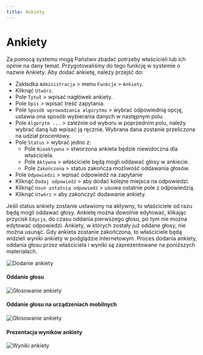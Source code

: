 ```yaml
---
title: Ankiety
---
```


# Ankiety

Za pomocą systemu mogą Państwo zbadać potrzeby właścicieli lub ich opinie na dany temat. Przygotowaliśmy do tego funkcję w systemie o nazwie Ankiety. Aby dodać ankietę, należy przejść do:

- Zakładka `Administracja` > menu `Funkcje` > `Ankiety`.
- Kliknąć `Utwórz`.
- Pole `Tytuł` > wpisać nagłówek ankiety. 
- Pole `Opis` > wpisać treść zapytania.
- Pole `Sposób wprowadzania algorytmu` > wybrać odpowiednią opcję, ustawia ona sposób wybierania danych w następnym polu.
- Pole `Algorytm ...` > zależnie od wyboru w poprzednim polu, należy wybrać daną lub wpisać ją ręcznie. Wybrana dana zostanie przeliczona na udział procentowy.
- Pole `Status` > wybrać jedno z:
    - Pole `Nieaktywna` > stworzona ankieta będzie niewidoczna dla właściciela.
    - Pole `Aktywna` > właściciele będą mogli oddawać głosy w ankiecie.
    - Pole `Zakończona` > status zakończa możliwość oddawania głosów.
- Pole `Odpowiedzi` > wpisać odpowiedź na zapytanie
- Kliknąć `Dodaj odpowiedź` > aby dodać kolejne miejsca na odpowiedzi.
- Kliknąć `Usuń ostatnią odpowiedź` > usuwa ostatnie pole z odpowiedzią.
- Kliknąć `Utwórz` > aby zakończyć dodawanie ankiety.

Jeśli status ankiety zostanie ustawiony na aktywny, to właściciele od razu będą mogli oddawać głosy. Ankietę można dowolnie edytować, klikając przycisk `Edycja`, do czasu oddania pierwszego głosu, po tym nie można edytować odpowiedzi. Ankiety, w których zostały już oddane głosy, nie można usunąć. Gdy ankieta zostanie zakończona, to właściciele będą widzieli wyniki ankiety w podglądzie internetowym. Proces dodania ankiety, oddania głosu przez właściciela i wyniki są zaprezentowane na poniższych materiałach.

![Dodanie ankiety](dodanieankiety.gif)

#### Oddanie głosu

![Głosowanie ankiety](ankietyglosowanie.gif)

#### Oddanie głosu na urządzeniach mobilnych

![Głosowanie ankiety](ankietyglosowaniemobile.gif)

#### Prezentacja wyników ankiety

![Wyniki ankiety](ankietywyniki.gif)